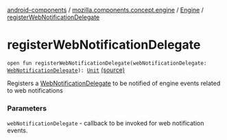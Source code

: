 [android-components](../../index.md) / [mozilla.components.concept.engine](../index.md) / [Engine](index.md) / [registerWebNotificationDelegate](./register-web-notification-delegate.md)

# registerWebNotificationDelegate

`open fun registerWebNotificationDelegate(webNotificationDelegate: `[`WebNotificationDelegate`](../../mozilla.components.concept.engine.webnotifications/-web-notification-delegate/index.md)`): `[`Unit`](https://kotlinlang.org/api/latest/jvm/stdlib/kotlin/-unit/index.html) [(source)](https://github.com/mozilla-mobile/android-components/blob/master/components/concept/engine/src/main/java/mozilla/components/concept/engine/Engine.kt#L134)

Registers a [WebNotificationDelegate](../../mozilla.components.concept.engine.webnotifications/-web-notification-delegate/index.md) to be notified of engine events
related to web notifications

### Parameters

`webNotificationDelegate` - callback to be invoked for web notification events.